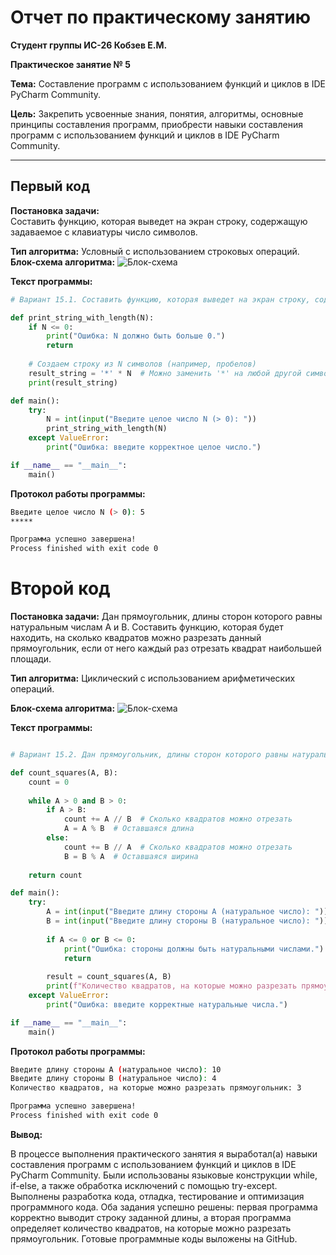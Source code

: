 # Отчет по практическому занятию

**Студент группы ИС-26 Кобзев Е.М.**

**Практическое занятие № 5**

**Тема:** Составление программ с использованием функций и циклов в IDE PyCharm Community.

**Цель:** Закрепить усвоенные знания, понятия, алгоритмы, основные принципы составления программ, приобрести навыки составления программ с использованием функций и циклов в IDE PyCharm Community.

---

## **Первый код**

**Постановка задачи:**  
Составить функцию, которая выведет на экран строку, содержащую задаваемое с клавиатуры число символов.

**Тип алгоритма:** Условный с использованием строковых операций.
**Блок-схема алгоритма:**
![Блок-схема](https://ltdfoto.ru/images/2025/02/08/SNIMOK-EKRANA-2025-02-08-V-6.41.40PM.png)

**Текст программы:**

```python
# Вариант 15.1. Составить функцию, которая выведет на экран строку, содержащую задаваемое с клавиатуры число символов

def print_string_with_length(N):
    if N <= 0:
        print("Ошибка: N должно быть больше 0.")
        return
    
    # Создаем строку из N символов (например, пробелов)
    result_string = '*' * N  # Можно заменить '*' на любой другой символ
    print(result_string)

def main():
    try:
        N = int(input("Введите целое число N (> 0): "))
        print_string_with_length(N)
    except ValueError:
        print("Ошибка: введите корректное целое число.")

if __name__ == "__main__":
    main()
```

**Протокол работы программы:**

```bash
Введите целое число N (> 0): 5
*****

Программа успешно завершена!
Process finished with exit code 0
```
# **Второй код**

**Постановка задачи:**
Дан прямоугольник, длины сторон которого равны натуральным числам А и В. Составить функцию, которая будет находить, на сколько квадратов можно разрезать данный прямоугольник, если от него каждый раз отрезать квадрат наибольшей площади.

**Тип алгоритма:** Циклический с использованием арифметических операций.

**Блок-схема алгоритма:**
![Блок-схема](https://ltdfoto.ru/images/2025/02/08/SNIMOK-EKRANA-2025-02-08-V-6.43.56PM.png)

**Текст программы:**

```python 

# Вариант 15.2. Дан прямоугольник, длины сторон которого равны натуральным числам А и В. Составить функцию, которая будет находить на сколько квадратов можно разрезать данный прямоугольник, если от него каждый раз отрезать квадрат наибольшей площади.

def count_squares(A, B):
    count = 0
    
    while A > 0 and B > 0:
        if A > B:
            count += A // B  # Сколько квадратов можно отрезать
            A = A % B  # Оставшаяся длина
        else:
            count += B // A  # Сколько квадратов можно отрезать
            B = B % A  # Оставшаяся ширина
    
    return count

def main():
    try:
        A = int(input("Введите длину стороны A (натуральное число): "))
        B = int(input("Введите длину стороны B (натуральное число): "))
        
        if A <= 0 or B <= 0:
            print("Ошибка: стороны должны быть натуральными числами.")
            return
        
        result = count_squares(A, B)
        print(f"Количество квадратов, на которые можно разрезать прямоугольник: {result}")
    except ValueError:
        print("Ошибка: введите корректные натуральные числа.")

if __name__ == "__main__":
    main()
```

**Протокол работы программы:**

```bash
Введите длину стороны A (натуральное число): 10
Введите длину стороны B (натуральное число): 4
Количество квадратов, на которые можно разрезать прямоугольник: 3

Программа успешно завершена!
Process finished with exit code 0
```

**Вывод:**

В процессе выполнения практического занятия я выработал(а) навыки составления программ с использованием функций и циклов в IDE PyCharm Community. Были использованы языковые конструкции while, if-else, а также обработка исключений с помощью try-except. Выполнены разработка кода, отладка, тестирование и оптимизация программного кода. Оба задания успешно решены: первая программа корректно выводит строку заданной длины, а вторая программа определяет количество квадратов, на которые можно разрезать прямоугольник. Готовые программные коды выложены на GitHub.

